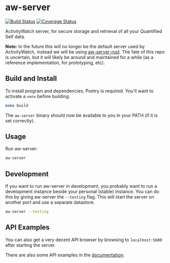 aw-server
============

[![Build Status](https://github.com/ActivityWatch/aw-server/workflows/Build/badge.svg?branch=master)](https://github.com/ActivityWatch/aw-server/actions?query=workflow%3ABuild+branch%3Amaster)
[![Coverage Status](https://codecov.io/gh/ActivityWatch/aw-server/branch/master/graph/badge.svg)](https://codecov.io/gh/ActivityWatch/aw-server)


ActivityWatch server, for secure storage and retrieval of all your Quantified Self data.

**Note:** In the future this will no longer be the default server used by ActivityWatch, instead we will be using [aw-server-rust](https://github.com/ActivityWatch/aw-server-rust/). The fate of this repo is uncertain, but it will likely be around and maintained for a while (as a reference implementation, for prototyping, etc).


## Build and Install

To install program and dependencies, Poetry is required. You'll want to activate a `venv` before building.

```bash
make build
```

The `aw-server` binary should now be available to you in your PATH (if it is set correctly).

## Usage

Run aw-server:

```bash
aw-server
```

## Development

If you want to run aw-server in development, you probably want to run a
development instance beside your personal (stable) instance. You can do
this by giving aw-server the `--testing` flag. This will start the server
on another port and use a separate datastore.

```bash
aw-server --testing
```


## API Examples

You can also get a very decent API browser by browsing to `localhost:5600` after starting the server.

There are also some API examples in the [documentation](https://docs.activitywatch.net/en/latest/api.html).

